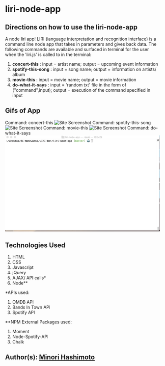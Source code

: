# liri-node-app

## Directions on how to use the liri-node-app
A node liri app! LIRI (language interpretation and recognition interface) is a command line node app that takes in parameters and gives back data. The following commands are available and surfaced in terminal for the user when the 'liri.js' is called to in the terminal: 

1. **concert-this** : input = artist name; output =  upcoming event information
2. **spotify-this-song** : input = song name; output = information on artists/ album
3. **movie-this** : input = movie name; output =  movie information 
4. **do-what-it-says** : input = 'random txt' file in the form of ("command",input); output = execution of the command specified in input

## Gifs of App
Command: concert-this
![Site Screenshot](assets/liri-app-concert.gif)
Command: spotify-this-song
![Site Screenshot](assets/liri-app-spotify.gif)
Command: movie-this
![Site Screenshot](assets/liri-app-movie.gif)
Command: do-what-it-says
![Site Screenshot](assets/liri-app-doit.gif)

## Technologies Used
1. HTML 
2. CSS
4. Javascript
5. jQuery
6. AJAX/ API calls*
7. Node**

*APIs used: 
1. OMDB API
2. Bands In Town API
3. Spotify API

**NPM External Packages used: 
1. Moment
2. Node-Spotify-API 
3. Chalk

## Author(s): [Minori Hashimoto](https://github.com/minori-fh)